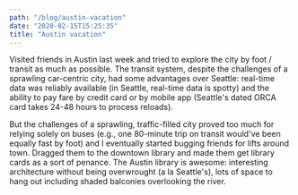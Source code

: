 ```yaml
---
path: "/blog/austin-vacation"
date: "2020-02-15T15:25:35"
title: "Austin vacation"
---
```


Visited friends in Austin last week and tried to explore the city by foot / transit as much as possible. The transit system, despite the challenges of a sprawling car-centric city, had some advantages over Seattle: real-time data was reliably available (in Seattle, real-time data is spotty) and the ability to pay fare by credit card or by mobile app (Seattle's dated ORCA card takes 24-48 hours to process reloads).

But the challenges of a sprawling, traffic-filled city proved too much for relying solely on buses (e.g., one 80-minute trip on transit would've been equally fast by foot) and I eventually started bugging friends for lifts around town. Dragged them to the downtown library and made them get library cards as a sort of penance. The Austin library is awesome: interesting architecture without being overwrought (a la Seattle's), lots of space to hang out including shaded balconies overlooking the river.
